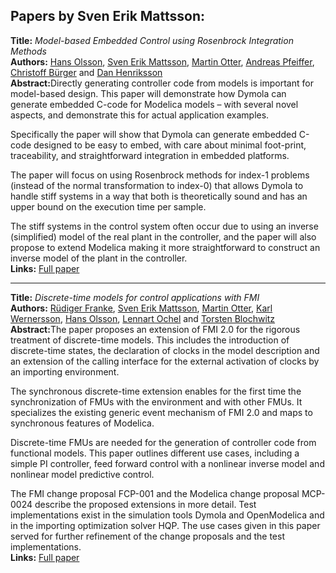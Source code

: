 <h2>Papers by Sven Erik Mattsson:</h2>
<p>
<b>Title:</b> <i> Model-based Embedded Control using Rosenbrock Integration Methods </i> <br />
<b>Authors:</b> <a href="../authors/author_207.html">Hans Olsson</a>, <a href="../authors/author_175.html">Sven Erik Mattsson</a>, <a href="../authors/author_209.html">Martin Otter</a>, <a href="../authors/author_214.html">Andreas Pfeiffer</a>, <a href="../authors/author_39.html">Christoff Bürger</a> and <a href="../authors/author_107.html">Dan Henriksson</a><br />
<b>Abstract:</b>Directly generating controller code from models is important for model-based design. This paper will demonstrate how Dymola can generate embedded C-code for Modelica models – with several novel aspects, and demonstrate this for actual application examples.

Specifically the paper will show that Dymola can generate embedded C-code designed to be easy to embed, with care about minimal foot-print, traceability, and straightforward integration in embedded platforms.

The paper will focus on using Rosenbrock methods for index-1 problems (instead of the normal transformation to index-0) that allows Dymola to handle stiff systems in a way that both is theoretically sound and has an upper bound on the execution time per sample.

The stiff systems in the control system often occur due to using an inverse (simplified) model of the real plant in the controller, and the paper will also propose to extend Modelica making it more straightforward to construct an inverse model of the plant in the controller.<br />
<b>Links:</b> <a href="../submissions/ecp17132517_OlssonMattssonOtterPfeifferBurgerHenriksson.pdf">Full paper</a></p>
<hr />
<p>
<b>Title:</b> <i> Discrete-time models for control applications with FMI </i> <br />
<b>Authors:</b> <a href="../authors/author_73.html">Rüdiger Franke</a>, <a href="../authors/author_175.html">Sven Erik Mattsson</a>, <a href="../authors/author_209.html">Martin Otter</a>, <a href="../authors/author_297.html">Karl Wernersson</a>, <a href="../authors/author_207.html">Hans Olsson</a>, <a href="../authors/author_202.html">Lennart Ochel</a> and <a href="../authors/author_30.html">Torsten Blochwitz</a><br />
<b>Abstract:</b>The paper proposes an extension of FMI 2.0 for the rigorous treatment of discrete-time models. This includes the introduction of discrete-time states, the declaration of clocks in the model description and an extension of the calling interface for the external activation of clocks by an importing environment.

The synchronous discrete-time extension enables for the first time the synchronization of FMUs with the environment and with other FMUs. It specializes the existing generic event mechanism of FMI 2.0 and maps to synchronous features of Modelica.

Discrete-time FMUs are needed for the generation of controller code from functional models. This paper outlines different use cases, including a simple PI controller, feed forward control with a nonlinear inverse model and nonlinear model predictive control.

The FMI change proposal FCP-001 and the Modelica change proposal MCP-0024 describe the proposed extensions in more detail. Test implementations exist in the simulation tools Dymola and OpenModelica and in the importing optimization solver HQP. The use cases given in this paper served for further refinement of the change proposals and the test implementations.<br />
<b>Links:</b> <a href="../submissions/ecp17132507_FrankeMattssonOtterWernerssonOlssonOchelBlochwitz.pdf">Full paper</a></p>